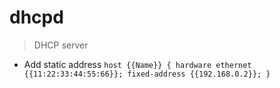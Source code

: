 # dhcpd

> DHCP server

- Add static address
`host {{Name}} { hardware ethernet {{11:22:33:44:55:66}}; fixed-address {{192.168.0.2}}; }`
